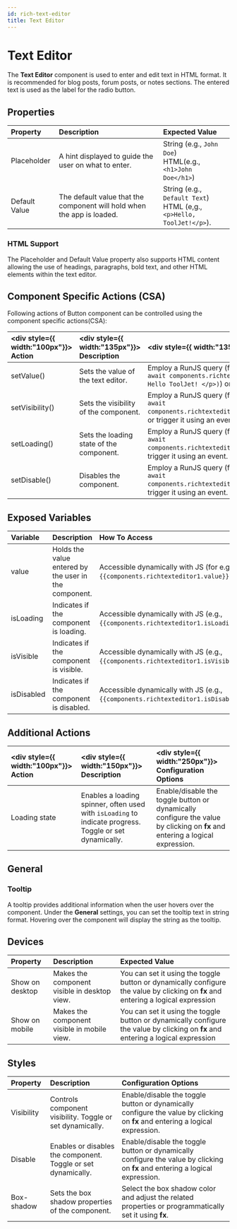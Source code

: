 ```yaml
---
id: rich-text-editor
title: Text Editor
---
```


# Text Editor

The **Text Editor** component is used to enter and edit text in HTML format. It is recommended for blog posts, forum posts, or notes sections. The entered text is used as the label for the radio button.

<div style={{paddingTop:'24px'}}>

## Properties

| **Property**  | **Description** | **Expected Value** |
|:-----------|:-----------|:-----------|
| Placeholder | A hint displayed to guide the user on what to enter. | String (e.g., `John Doe`) <br/>HTML(e.g., `<h1>John Doe</h1>`) |
| Default Value | The default value that the component will hold when the app is loaded. | String (e.g., `Default Text`) <br/>HTML (e,g., `<p>Hello, ToolJet!</p>`).|

### HTML Support
The Placeholder and Default Value property also supports HTML content allowing the use of headings, paragraphs, bold text, and other HTML elements within the text editor.


</div>

<div style={{paddingTop:'24px'}}>

## Component Specific Actions (CSA)

Following actions of Button component can be controlled using the component specific actions(CSA):

| <div style={{ width:"100px"}}> Action  </div>  | <div style={{ width:"135px"}}> Description </div> | <div style={{ width:"135px"}}> How To Access </div> |
|:----------- |:----------- |:---------|
| setValue() | Sets the value of the text editor. | Employ a RunJS query (for e.g., <br/> `await components.richtexteditor1.setValue(<p> Hello ToolJet! </p>)`) or trigger it using an event.|
| setVisibility() | Sets the visibility of the component.            | Employ a RunJS query (for e.g.,  <br/> `await components.richtexteditor1.setVisibility(false)`) or trigger it using an event. |
| setLoading()   | Sets the loading state of the component.         | Employ a RunJS query (for e.g.,  <br/> `await components.richtexteditor1.setLoading(true)`) or trigger it using an event. |
| setDisable()   | Disables the component.                           | Employ a RunJS query (for e.g., <br/> `await components.richtexteditor1.setDisable(true)`) or trigger it using an event. |

</div>

<div style={{paddingTop:'24px'}}>

## Exposed Variables

| **Variable** | **Description** | **How To Access** |
|:-----------|:-----------|:-----------|
| value | Holds the value entered by the user in the component. | Accessible dynamically with JS (for e.g.,`{{components.richtexteditor1.value}}`). |
| isLoading    | Indicates if the component is loading. | Accessible dynamically with JS (e.g., `{{components.richtexteditor1.isLoading}}`). |
| isVisible    | Indicates if the component is visible. | Accessible dynamically with JS (e.g., `{{components.richtexteditor1.isVisible}}`). |
| isDisabled   | Indicates if the component is disabled. | Accessible dynamically with JS (e.g., `{{components.richtexteditor1.isDisabled}}`). |

</div>

<div style={{paddingTop:'24px'}}>

## Additional Actions

| <div style={{ width:"100px"}}> Action </div> | <div style={{ width:"150px"}}> Description </div> | <div style={{ width:"250px"}}> Configuration Options </div>|
|:------------------|:------------|:------------------------------|
| Loading state      | Enables a loading spinner, often used with `isLoading` to indicate progress. Toggle or set dynamically.   | Enable/disable the toggle button or dynamically configure the value by clicking on **fx** and entering a logical expression. |

</div>

<div style={{paddingTop:'24px'}}>

## General
### Tooltip

A tooltip provides additional information when the user hovers over the component. Under the **General** settings, you can set the tooltip text in string format. Hovering over the component will display the string as the tooltip.

</div>

<div style={{paddingTop:'24px'}}>

## Devices

| **Property** |**Description** | **Expected Value** |
|:-----------|:-----------|:-----------|
| Show on desktop | Makes the component visible in desktop view. | You can set it using the toggle button or dynamically configure the value by clicking on **fx** and entering a logical expression |
| Show on mobile | Makes the component visible in mobile view. | You can set it using the toggle button or dynamically configure the value by clicking on **fx** and entering a logical expression |

</div>

<div style={{paddingTop:'24px'}}>

## Styles

| **Property** | **Description** | **Configuration Options** |
|:-----------|:-----------|:-----------|
| Visibility   | Controls component visibility. Toggle or set dynamically. | Enable/disable the toggle button or dynamically configure the value by clicking on **fx** and entering a logical expression. |
| Disable | Enables or disables the component. Toggle or set dynamically. | Enable/disable the toggle button or dynamically configure the value by clicking on **fx** and entering a logical expression. |
| Box-shadow | Sets the box shadow properties of the component. | Select the box shadow color and adjust the related properties or programmatically set it using **fx**. |

</div>